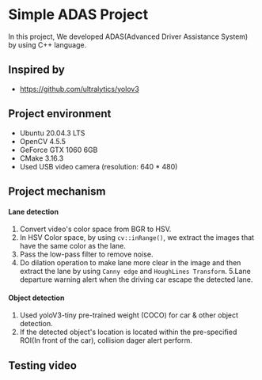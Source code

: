 # Simple ADAS Project
In this project, We developed ADAS(Advanced Driver Assistance System) by using C++ language.

## Inspired by
- https://github.com/ultralytics/yolov3

## Project environment
- Ubuntu 20.04.3 LTS
- OpenCV 4.5.5
- GeForce GTX 1060 6GB
- CMake 3.16.3
- Used USB video camera (resolution: 640 * 480)

## Project mechanism
#### Lane detection
1. Convert video's color space from BGR to HSV.
2. In HSV Color space, by using `cv::inRange()`, we extract the images that have the same color as the lane.
3. Pass the low-pass filter to remove noise.
4. Do dilation operation to make lane more clear in the image and then extract the lane by using `Canny edge` and `HoughLines Transform`.
5.Lane departure warning alert when the driving car escape the detected lane.

#### Object detection
1. Used yoloV3-tiny pre-trained weight (COCO) for car & other object detection.
2. If the detected object's location is located within the pre-specified ROI(In front of the car), collision dager alert perform.

## Testing video
